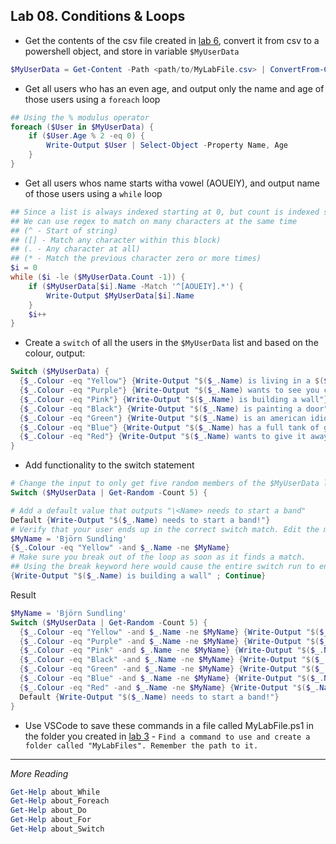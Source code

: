 ## Lab 08. Conditions & Loops

- Get the contents of the csv file created in [lab 6](../06.%20Text%20and%20Files/Lab.md), convert it from csv to a powershell object, and store in variable `$MyUserData`

```PowerShell
$MyUserData = Get-Content -Path <path/to/MyLabFile.csv> | ConvertFrom-Csv -Delimiter ';'
```

- Get all users who has an even age, and output only the name and age of those users using a `foreach` loop

```PowerShell
## Using the % modulus operator
foreach ($User in $MyUserData) {
    if ($User.Age % 2 -eq 0) {
        Write-Output $User | Select-Object -Property Name, Age
    }
}
```

- Get all users whos name starts witha vowel (AOUEIY), and output name of those users using a `while` loop

```PowerShell
## Since a list is always indexed starting at 0, but count is indexed starting at 1, we need to add a -1 to count to get the index correct.
## We can use regex to match on many characters at the same time 
## (^ - Start of string)
## ([] - Match any character within this block)
## (. - Any character at all)
## (* - Match the previous character zero or more times)
$i = 0
while ($i -le ($MyUserData.Count -1)) {
    if ($MyUserData[$i].Name -Match '^[AOUEIY].*') {
        Write-Output $MyUserData[$i].Name
    }
    $i++
}
```

- Create a `switch` of all the users in the `$MyUserData` list and based on the colour, output:

```PowerShell
Switch ($MyUserData) {
  {$_.Colour -eq "Yellow"} {Write-Output "$($_.Name) is living in a $($_.Colour) submarine"}
  {$_.Colour -eq "Purple"} {Write-Output "$($_.Name) wants to see you cry in the $($_.Colour) rain"}
  {$_.Colour -eq "Pink"} {Write-Output "$($_.Name) is building a wall"}
  {$_.Colour -eq "Black"} {Write-Output "$($_.Name) is painting a door"}
  {$_.Colour -eq "Green"} {Write-Output "$($_.Name) is an american idiot"}
  {$_.Colour -eq "Blue"} {Write-Output "$($_.Name) has a full tank of gas, half a pack of cigarettes, it's dark and he's wearing sunglasses."}
  {$_.Colour -eq "Red"} {Write-Output "$($_.Name) wants to give it away now"}
}
```

- Add functionality to the switch statement

```PowerShell
# Change the input to only get five random members of the $MyUserData list
Switch ($MyUserData | Get-Random -Count 5) {

# Add a default value that outputs "\<Name> needs to start a band"
Default {Write-Output "$($_.Name) needs to start a band!"}
# Verify that your user ends up in the correct switch match. Edit the match statement if needed.
$MyName = 'Björn Sundling'
{$_.Colour -eq "Yellow" -and $_.Name -ne $MyName}
# Make sure you break out of the loop as soon as it finds a match.
## Using the break keyword here would cause the entire switch run to end. We only want to end the current comparison, so instead we use the Continue keyword
{Write-Output "$($_.Name) is building a wall" ; Continue}
```

Result

```PowerShell
$MyName = 'Björn Sundling'
Switch ($MyUserData | Get-Random -Count 5) {
  {$_.Colour -eq "Yellow" -and $_.Name -ne $MyName} {Write-Output "$($_.Name) is living in a $($_.Colour) submarine" ; Continue}
  {$_.Colour -eq "Purple" -and $_.Name -ne $MyName} {Write-Output "$($_.Name) wants to see you cry in the $($_.Colour) rain" ; Continue}
  {$_.Colour -eq "Pink" -and $_.Name -ne $MyName} {Write-Output "$($_.Name) is building a wall" ; Continue}
  {$_.Colour -eq "Black" -and $_.Name -ne $MyName} {Write-Output "$($_.Name) is painting a door" ; Continue}
  {$_.Colour -eq "Green" -and $_.Name -ne $MyName} {Write-Output "$($_.Name) is an american idiot" ; Continue}
  {$_.Colour -eq "Blue" -and $_.Name -ne $MyName} {Write-Output "$($_.Name) has a full tank of gas, half a pack of cigarettes, it's dark and he's wearing sunglasses." ; Continue}
  {$_.Colour -eq "Red" -and $_.Name -ne $MyName} {Write-Output "$($_.Name) wants to give it away now" ; Continue}
  Default {Write-Output "$($_.Name) needs to start a band!"}
}
```

- Use VSCode to save these commands in a file called MyLabFile.ps1 in the folder you created in [lab  3](../03.%20Commands%20and%20Methods/Lab.md) - `Find a command to use and create a folder called "MyLabFiles". Remember the path to it.`

---

*More Reading*

```PowerShell
Get-Help about_While
Get-Help about_Foreach
Get-Help about_Do
Get-Help about_For
Get-Help about_Switch
```

